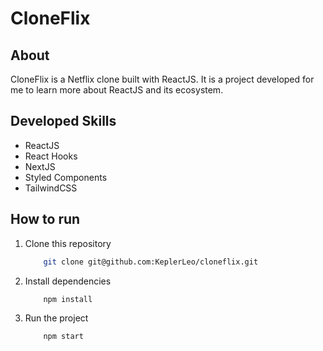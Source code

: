 # CloneFlix

## About

CloneFlix is a Netflix clone built with ReactJS. It is a project developed for me to learn more about ReactJS and its ecosystem.

## Developed Skills

* ReactJS
* React Hooks
* NextJS
* Styled Components
* TailwindCSS

## How to run

1. Clone this repository

    ```bash
        git clone git@github.com:KeplerLeo/cloneflix.git
    ```

2. Install dependencies

    ```bash
        npm install
    ```

3. Run the project

    ```bash
        npm start
    ```
